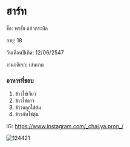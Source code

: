 # ฮาร์ท

ชื่อ: พรชัย แก้วกระบิล

อายุ: 18

วันเดือนปีเกิด: 12/06/2547

งานอดิเรก: เล่นเกม

### อาหารที่ชอบ  
1. ข้าวไข่เจียว    
2. ข้าวไข่ดาว   
3. ข้าวคลุกไข่ต้ม    
4. ข้าวกับไข่ตุ๋น

IG: https://www.instagram.com/_chai.ya.pron_/

![124421](https://user-images.githubusercontent.com/110714179/185802769-88a2836f-0f9c-436a-838e-14252f02dd33.jpg)



